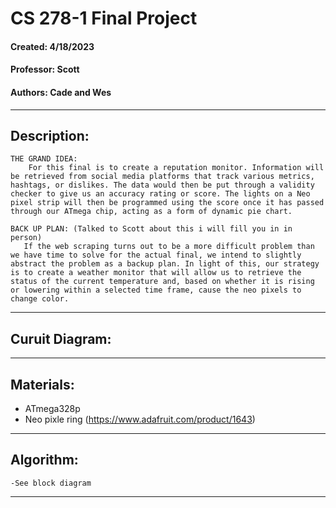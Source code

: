 # CS 278-1 Final Project
####  Created: 4/18/2023
####  Professor: Scott
####  Authors: Cade and Wes
---
## Description:
    THE GRAND IDEA: 
        For this final is to create a reputation monitor. Information will be retrieved from social media platforms that track various metrics, hashtags, or dislikes. The data would then be put through a validity checker to give us an accuracy rating or score. The lights on a Neo pixel strip will then be programmed using the score once it has passed through our ATmega chip, acting as a form of dynamic pie chart.

    BACK UP PLAN: (Talked to Scott about this i will fill you in in person)
       If the web scraping turns out to be a more difficult problem than we have time to solve for the actual final, we intend to slightly abstract the problem as a backup plan. In light of this, our strategy is to create a weather monitor that will allow us to retrieve the status of the current temperature and, based on whether it is rising or lowering within a selected time frame, cause the neo pixels to change color.
---
## Curuit Diagram:
    
---
## Materials:
  - ATmega328p
  - Neo pixle ring (https://www.adafruit.com/product/1643)

---
## Algorithm:
    -See block diagram
---